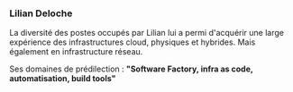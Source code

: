 
### Lilian Deloche

La diversité des postes occupés par Lilian lui a permi d'acquérir une large expérience des infrastructures cloud, physiques et hybrides. Mais également en infrastructure réseau.

Ses domaines de prédilection : **"Software Factory, infra as code, automatisation, build tools"**


